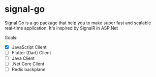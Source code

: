 # signal-go
Signal Go is a go package that help you to make super fast and scalable real-time application. It's inspired by SignalR in ASP.Net

Goals:
- [x] JavaScript Client
- [ ] Flutter (Dart) Client
- [ ] Java Client
- [ ] .Net Core Client
- [ ] Redis backplane
